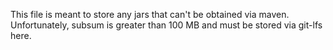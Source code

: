 This file is meant to store any jars that can't be obtained via maven.
Unfortunately, subsum is greater than 100 MB and must be stored via git-lfs here.
